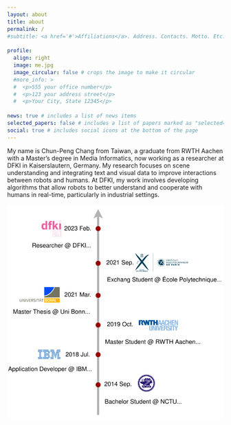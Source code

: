 ```yaml
---
layout: about
title: about
permalink: /
#subtitle: <a href='#'>Affiliations</a>. Address. Contacts. Motto. Etc.

profile:
  align: right
  image: me.jpg
  image_circular: false # crops the image to make it circular
  #more_info: >
  #  <p>555 your office number</p>
  #  <p>123 your address street</p>
  #  <p>Your City, State 12345</p>

news: true # includes a list of news items
selected_papers: false # includes a list of papers marked as "selected={true}"
social: true # includes social icons at the bottom of the page
---
```


My name is Chun-Peng Chang from Taiwan, a graduate from RWTH Aachen with a Master’s 
degree in Media Informatics, now working as a researcher at DFKI in Kaiserslautern, Germany.
My research focuses on scene understanding and integrating text and visual data to improve
interactions between robots and humans. At DFKI, my work involves developing algorithms
that allow robots to better understand and cooperate with humans in real-time, particularly in
industrial settings.

![Timeline of my journey](../assets/img/timeline.svg)